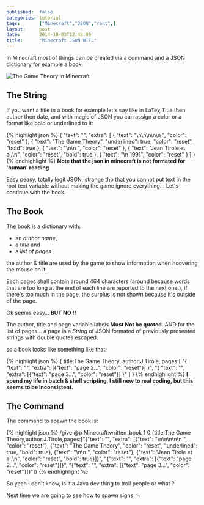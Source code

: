 ```yaml
---
published:  false
categories: tutorial
tags:       ["Minecraft","JSON","rant",]
layout:     post
date:       2014-10-03T12:48:09
title:      "Minecraft JSON WTF…"
---
```


In Minecraft most of things can be created via  a command and a JSON dictionary for example a book.

![The Game Theory in Minecraft](https://pbs.twimg.com/media/BzBXPxTIAAAWMIw.jpg "The Game Theory in Minecraft")

## The String

If you want a title in a book for example let's say like in LaTeχ Title then author then date, 
and with magic of JSON you can assign a color or a format like bold or underlined to it:

{% highlight json %}
{
    "text": "",
    "extra": [
        {
            "text": "\n\n\n\n\n      ",
            "color": "reset"
        },
        {
            "text": "The Game Theory",
            "underlined": true,
            "color": "reset",
            "bold": true
        },
        {
            "text": "\n\n      ",
            "color": "reset"
        },
        {
            "text": "Jean Tirole et al.\n",
            "color": "reset",
            "bold": true
        },
        {
            "text": "\n       1991",
            "color": "reset"
        }
    ]
}
{% endhighlight %}
__Note that the json in minecraft is not formated for 'human' reading__

Easy peasy, totally legit JSON, strange tho that you cannot put text in the root text variable without making the game ignore everything…
Let's continue with the book.

## The Book

The book is a dictionary with:

* an _author name_, 
* a _title_ and 
* a _list of pages_

the author & title are used by the game to show information when hoovering the mouse on it.

Each pages shall contain around 464 characters (around because words that are too long at the end of each line are reported to the next one.), if there's too much in the page, the surplus is not shown because it's outside of the page. 

Ok seems easy… **BUT NO ‼**

The author, title and page variable labels **Must Not be quoted**.
AND for the list of pages… a page is a _String_ of JSON formated of previously presented strings with double quotes escaped.

so a book looks like something like that:

{% highlight json %}
{
    title:The Game Theory,
    author:J.Tirole,
    pages:[
        "{
            \"text\": \"\", 
            \"extra\": [{\"text\": \"page 2...\", \"color\": \"reset\"}]
        }", 
        "{
            \"text\": \"\", 
            \"extra\": [{\"text\": \"page 3...\", \"color\": \"reset\"}]
        }"
        ]
}
{% endhighlight %}
__I spend my life in batch & shell scripting, I still new to real coding, but this seems to be inconsistent.__



## The Command

The command to spawn the book is:

{% highlight json %}
/give @p Minecraft:written_book 1 0 {title:The Game Theory,author:J.Tirole,pages:["{\"text\": \"\", \"extra\": [{\"text\": \"\n\n\n\n\n      \", \"color\": \"reset\"}, {\"text\": \"The Game Theory\", \"color\": \"reset\", \"underlined\": true, \"bold\": true}, {\"text\": \"\n\n      \", \"color\": \"reset\"}, {\"text\": \"Jean Tirole et al.\n\", \"color\": \"reset\", \"bold\": true}]}", "{\"text\": \"\", \"extra\": [{\"text\": \"page 2...\", \"color\": \"reset\"}]}", "{\"text\": \"\", \"extra\": [{\"text\": \"page 3...\", \"color\": \"reset\"}]}"]}
{% endhighlight %}


So yeah I don't know, is it a Java dev thing to troll people or what ?

Next time we are going to see how to spawn signs.
␄

